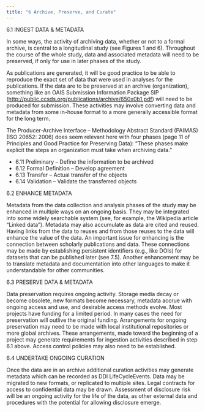 ```yaml
---
title: "6 Archive, Preserve, and Curate"
---
```


6.1 INGEST DATA & METADATA

In some ways, the activity of archiving data, whether or not to a formal archive, is central to a longitudinal study (see Figures 1 and 6). Throughout the course of the whole study, data and associated metadata will need to be preserved, if only for use in later phases of the study.

As publications are generated, it will be good practice to be able to reproduce the exact set of data that were used in analyses for the publications. If the data are to be preserved at an archive (organization), something like an OAIS Submission Information Package SIP (http://public.ccsds.org/publications/archive/650x0b1.pdf) will need to be produced for submission. These activities may involve converting data and metadata from some in-house format to a more generally accessible format for the long term.

The Producer-Archive Interface – Methodology Abstract Standard (PAIMAS) (ISO 20652: 2006) does seem relevant here with four phases (page 11 of Principles and Good Practice for Preserving Data): “These phases make explicit the steps an organization must take when archiving data.”

* 6.11 Preliminary – Define the information to be archived
* 6.12 Formal Definition – Develop agreement
* 6.13 Transfer – Actual transfer of the objects
* 6.14 Validation – Validate the transferred objects

6.2 ENHANCE METADATA

Metadata from the data collection and analysis phases of the study may be enhanced in multiple ways on an ongoing basis. They may be integrated into some widely searchable system (see, for example, the Wikipedia article “Linked data”). Metadata may also accumulate as data are cited and reused. Having links from the data to reuses and from those reuses to the data will enhance the value of the data. An important issue for enhancing is the connection between scholarly publications and data. These connections may be made by establishing persistent identifiers (e.g., like DOIs) for datasets that can be published later (see 7.5). Another enhancement may be to translate metadata and documentation into other languages to make it understandable for other communities.

6.3 PRESERVE DATA & METADATA

Data preservation requires ongoing activity. Storage media decay or become obsolete, new formats become necessary, metadata accrue with ongoing access and use, and desirable access methods evolve. Most projects have funding for a limited period. In many cases the need for preservation will outlive the original funding. Arrangements for ongoing preservation may need to be made with local institutional repositories or more global archives. These arrangements, made toward the beginning of a project may generate requirements for ingestion activities described in step 6.1 above. Access control policies may also need to be established.

6.4 UNDERTAKE ONGOING CURATION

Once the data are in an archive additional curation activities may generate metadata which can be recorded as DDI LifeCycleEvents. Data may be migrated to new formats, or replicated to multiple sites. Legal contracts for access to confidential data may be drawn. Assessment of disclosure risk will be an ongoing activity for the life of the data, as other external data and procedures with the potential for allowing disclosure emerge.
